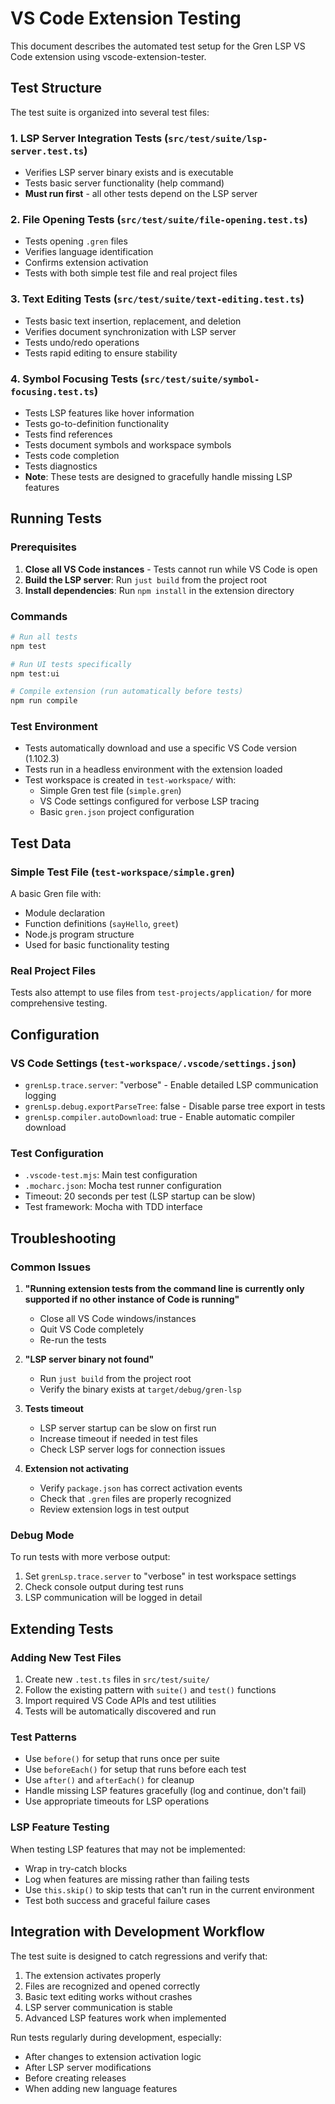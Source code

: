 # VS Code Extension Testing

This document describes the automated test setup for the Gren LSP VS Code extension using vscode-extension-tester.

## Test Structure

The test suite is organized into several test files:

### 1. LSP Server Integration Tests (`src/test/suite/lsp-server.test.ts`)
- Verifies LSP server binary exists and is executable
- Tests basic server functionality (help command)
- **Must run first** - all other tests depend on the LSP server

### 2. File Opening Tests (`src/test/suite/file-opening.test.ts`)
- Tests opening `.gren` files
- Verifies language identification
- Confirms extension activation
- Tests with both simple test file and real project files

### 3. Text Editing Tests (`src/test/suite/text-editing.test.ts`)
- Tests basic text insertion, replacement, and deletion
- Verifies document synchronization with LSP server
- Tests undo/redo operations
- Tests rapid editing to ensure stability

### 4. Symbol Focusing Tests (`src/test/suite/symbol-focusing.test.ts`)
- Tests LSP features like hover information
- Tests go-to-definition functionality
- Tests find references
- Tests document symbols and workspace symbols
- Tests code completion
- Tests diagnostics
- **Note**: These tests are designed to gracefully handle missing LSP features

## Running Tests

### Prerequisites
1. **Close all VS Code instances** - Tests cannot run while VS Code is open
2. **Build the LSP server**: Run `just build` from the project root
3. **Install dependencies**: Run `npm install` in the extension directory

### Commands
```bash
# Run all tests
npm test

# Run UI tests specifically
npm test:ui

# Compile extension (run automatically before tests)
npm run compile
```

### Test Environment
- Tests automatically download and use a specific VS Code version (1.102.3)
- Tests run in a headless environment with the extension loaded
- Test workspace is created in `test-workspace/` with:
  - Simple Gren test file (`simple.gren`)
  - VS Code settings configured for verbose LSP tracing
  - Basic `gren.json` project configuration

## Test Data

### Simple Test File (`test-workspace/simple.gren`)
A basic Gren file with:
- Module declaration
- Function definitions (`sayHello`, `greet`)
- Node.js program structure
- Used for basic functionality testing

### Real Project Files
Tests also attempt to use files from `test-projects/application/` for more comprehensive testing.

## Configuration

### VS Code Settings (`test-workspace/.vscode/settings.json`)
- `grenLsp.trace.server`: "verbose" - Enable detailed LSP communication logging
- `grenLsp.debug.exportParseTree`: false - Disable parse tree export in tests
- `grenLsp.compiler.autoDownload`: true - Enable automatic compiler download

### Test Configuration
- `.vscode-test.mjs`: Main test configuration
- `.mocharc.json`: Mocha test runner configuration
- Timeout: 20 seconds per test (LSP startup can be slow)
- Test framework: Mocha with TDD interface

## Troubleshooting

### Common Issues

1. **"Running extension tests from the command line is currently only supported if no other instance of Code is running"**
   - Close all VS Code windows/instances
   - Quit VS Code completely
   - Re-run the tests

2. **"LSP server binary not found"**
   - Run `just build` from the project root
   - Verify the binary exists at `target/debug/gren-lsp`

3. **Tests timeout**
   - LSP server startup can be slow on first run
   - Increase timeout if needed in test files
   - Check LSP server logs for connection issues

4. **Extension not activating**
   - Verify `package.json` has correct activation events
   - Check that `.gren` files are properly recognized
   - Review extension logs in test output

### Debug Mode
To run tests with more verbose output:
1. Set `grenLsp.trace.server` to "verbose" in test workspace settings
2. Check console output during test runs
3. LSP communication will be logged in detail

## Extending Tests

### Adding New Test Files
1. Create new `.test.ts` files in `src/test/suite/`
2. Follow the existing pattern with `suite()` and `test()` functions
3. Import required VS Code APIs and test utilities
4. Tests will be automatically discovered and run

### Test Patterns
- Use `before()` for setup that runs once per suite
- Use `beforeEach()` for setup that runs before each test
- Use `after()` and `afterEach()` for cleanup
- Handle missing LSP features gracefully (log and continue, don't fail)
- Use appropriate timeouts for LSP operations

### LSP Feature Testing
When testing LSP features that may not be implemented:
- Wrap in try-catch blocks
- Log when features are missing rather than failing tests
- Use `this.skip()` to skip tests that can't run in the current environment
- Test both success and graceful failure cases

## Integration with Development Workflow

The test suite is designed to catch regressions and verify that:
1. The extension activates properly
2. Files are recognized and opened correctly
3. Basic text editing works without crashes
4. LSP server communication is stable
5. Advanced LSP features work when implemented

Run tests regularly during development, especially:
- After changes to extension activation logic
- After LSP server modifications
- Before creating releases
- When adding new language features